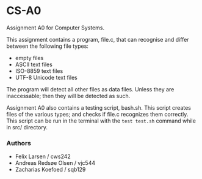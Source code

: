 # CS-A0
Assignment A0 for Computer Systems.

This assignment contains a program, file.c, that can recognise and differ between the following file types:

- empty files
- ASCII text files
- ISO-8859 text files
- UTF-8 Unicode text files

The program will detect all other files as data files. Unless they are inaccessable; then they will be detected as such.

Assignment A0 also contains a testing script, bash.sh. This script creates files of the various types; and checks if file.c recognizes them correctly.
This script can be run in the terminal with the `test test.sh` command while in src/ directory. 
### Authors
- Felix Larsen / cws242 
- Andreas Redsøe Olsen / vjc544
- Zacharias Koefoed / sqb129
